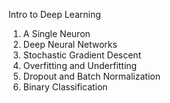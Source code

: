 Intro to Deep Learning
1.  A Single Neuron
2.  Deep Neural Networks
3.  Stochastic Gradient Descent
4.  Overfitting and Underfitting
5.  Dropout and Batch Normalization
6.  Binary Classification
